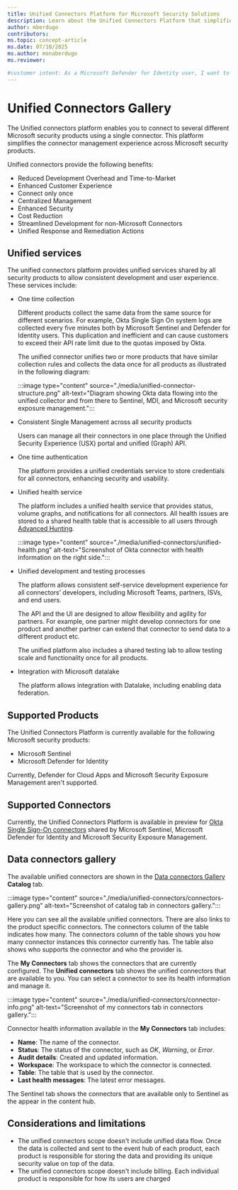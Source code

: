 ```yaml
---
title: Unified Connectors Platform for Microsoft Security Solutions
description: Learn about the Unified Connectors Platform that simplifies connector management across Microsoft security products including Microsoft Sentinel, Defender for Cloud, and Defender for Identity.
author: mberdugo
contributors:
ms.topic: concept-article
ms.date: 07/10/2025
ms.author: monaberdugo
ms.reviewer: 

#customer intent: As a Microsoft Defender for Identity user, I want to understand how unified connectors work so I can manage my integration connections more efficiently.
---
```


# Unified Connectors Gallery

The Unified connectors platform enables you to connect to several different Microsoft security products using a single connector. This platform simplifies the connector management experience across Microsoft security products.

Unified connectors provide the following benefits:

- Reduced Development Overhead and Time-to-Market
- Enhanced Customer Experience
- Connect only once
- Centralized Management
- Enhanced Security
- Cost Reduction
- Streamlined Development for non-Microsoft Connectors
- Unified Response and Remediation Actions

## Unified services

The unified connectors platform provides unified services shared by all security products to allow consistent development and user experience. These services include:

- One time collection

  Different products collect the same data from the same source for different scenarios. For example, Okta Single Sign On system logs are collected every five minutes both by Microsoft Sentinel and Defender for Identity users. This duplication and inefficient and can cause customers to exceed their API rate limit due to the quotas imposed by Okta.

  The unified connector unifies two or more products that have similar collection rules and collects the data once for all products as illustrated in the following diagram:

  :::image type="content" source="./media/unified-connector-structure.png" alt-text="Diagram showing Okta data flowing into the unified collector and from there to Sentinel, MDI, and Microsoft security exposure management.":::

- Consistent Single Management across all security products

  Users can manage all their connectors in one place through the Unified Security Experience (USX) portal and unified (Graph) API.

- One time authentication

  The platform provides a unified credentials service to store credentials for all connectors, enhancing security and usability.

- Unified health service

  The platform includes a unified health service that provides status, volume graphs, and notifications for all connectors. All health issues are stored to a shared health table that is accessible to all users through [Advanced Hunting](advanced-hunting.md).

  :::image type="content" source="./media/unified-connectors/unified-health.png" alt-text="Screenshot of Okta connector with health information on the right side.":::

- Unified development and testing processes

  The platform allows consistent self-service development experience for all connectors’ developers, including Microsoft Teams, partners, ISVs, and end users.

  The API and the UI are designed to allow flexibility and agility for partners. For example, one partner might develop connectors for one product and another partner can extend that connector to send data to a different product etc.

  The unified platform also includes a shared testing lab to allow testing scale and functionality once for all products.

- Integration with Microsoft datalake

  The platform allows integration with Datalake, including enabling data federation.

## Supported Products

The Unified Connectors Platform is currently available for the following Microsoft security products:

- Microsoft Sentinel
- Microsoft Defender for Identity

Currently, Defender for Cloud Apps and Microsoft Security Exposure Management aren't supported.

## Supported Connectors

Currently, the Unified Connectors Platform is available in preview for [Okta Single Sign-On connectors](./okta-integration.md) shared by Microsoft Sentinel, Microsoft Defender for Identity and Microsoft Security Exposure Management.

## Data connectors gallery

The available unified connectors are shown in the [Data connectors Gallery](https://security.microsoft.com/sentinel/unified-connector) **Catalog** tab.

:::image type="content" source="./media/unified-connectors/connectors-gallery.png" alt-text="Screenshot of catalog tab in connectors gallery.":::

Here you can see all the available unified connectors. There are also links to the product specific connectors. The connectors column of the table indicates how many. The connectors column of the table shows you how many connector instances this connector currently has. The table also shows who supports the connector and who the provider is.

The **My Connectors** tab shows the connectors that are currently configured. The **Unified connectors** tab shows the unified connectors that are available to you. You can select a connector to see its health information and manage it.

:::image type="content" source="./media/unified-connectors/connector-info.png" alt-text="Screenshot of my connectors tab in connectors gallery.":::

Connector health information available in the **My Connectors** tab includes:

- **Name**: The name of the connector.
- **Status**: The status of the connector, such as *OK*, *Warning*, or *Error*.
- **Audit details**: Created and updated information.
- **Workspace**: The workspace to which the connector is connected.
- **Table**: The table that is used by the connector.
- **Last health messages**: The latest error messages.

The Sentinel tab shows the connectors that are available only to Sentinel as the appear in the content hub.

## Considerations and limitations

- The unified connectors scope doesn't include unified data flow. Once the data is collected and sent to the event hub of each product, each product is responsible for storing the data and providing its unique security value on top of the data.
- The unified connectors scope doesn't include billing. Each individual product is responsible for how its users are charged
